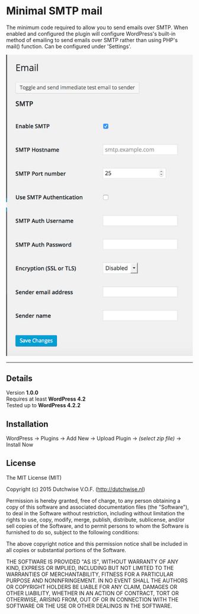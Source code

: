 Minimal SMTP mail
======================
The minimum code required to allow you to send emails over SMTP. When enabled and configured the plugin will configure WordPress's built-in method of emailing to send emails over SMTP rather than using PHP's mail() function. Can be configured under 'Settings'.

![Screenshot](/screenshot.jpg?raw=true "Screenshot of the settings page.")

----------

## Details
Version **1.0.0**  
Requires at least **WordPress 4.2**  
Tested up to **WordPress 4.2.2**

## Installation
WordPress -> Plugins -> Add New -> Upload Plugin -> *(select zip file)* -> Install Now

## License
The MIT License (MIT)

Copyright (c) 2015 Dutchwise V.O.F. (http://dutchwise.nl)

Permission is hereby granted, free of charge, to any person obtaining a copy
of this software and associated documentation files (the "Software"), to deal
in the Software without restriction, including without limitation the rights
to use, copy, modify, merge, publish, distribute, sublicense, and/or sell
copies of the Software, and to permit persons to whom the Software is
furnished to do so, subject to the following conditions:

The above copyright notice and this permission notice shall be included in all
copies or substantial portions of the Software.

THE SOFTWARE IS PROVIDED "AS IS", WITHOUT WARRANTY OF ANY KIND, EXPRESS OR
IMPLIED, INCLUDING BUT NOT LIMITED TO THE WARRANTIES OF MERCHANTABILITY,
FITNESS FOR A PARTICULAR PURPOSE AND NONINFRINGEMENT. IN NO EVENT SHALL THE
AUTHORS OR COPYRIGHT HOLDERS BE LIABLE FOR ANY CLAIM, DAMAGES OR OTHER
LIABILITY, WHETHER IN AN ACTION OF CONTRACT, TORT OR OTHERWISE, ARISING FROM,
OUT OF OR IN CONNECTION WITH THE SOFTWARE OR THE USE OR OTHER DEALINGS IN THE
SOFTWARE.